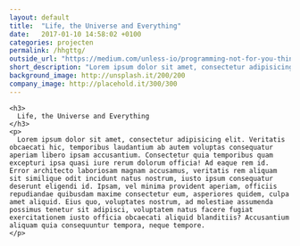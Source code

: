 ```yaml
---
layout: default
title:  "Life, the Universe and Everything"
date:   2017-01-10 14:58:02 +0100
categories: projecten
permalink: /hhgttg/
outside_url: "https://medium.com/unless-io/programming-not-for-you-think-again-ae578e3333b4#.zfqn2tc8e"
short_description: "Lorem ipsum dolor sit amet, consectetur adipisicing elit. Labore distinctio est eligendi rerum? Nihil, amet inventore, laborum rem iure rerum."
background_image: http://unsplash.it/200/200
company_image: http://placehold.it/300/300
---
```


<div class="wrench"></div>
<div class="wrapper">
  <div class="text-box">

    <h3>
      Life, the Universe and Everything
    </h3>
    <p>
      Lorem ipsum dolor sit amet, consectetur adipisicing elit. Veritatis obcaecati hic, temporibus laudantium ab autem voluptas consequatur aperiam libero ipsam accusantium. Consectetur quia temporibus quam excepturi ipsa quasi iure rerum dolorum officia! Ad eaque rem id. Error architecto laboriosam magnam accusamus, veritatis rem aliquam sit similique odit incidunt natus nostrum, iusto ipsum consequatur deserunt eligendi id. Ipsam, vel minima provident aperiam, officiis repudiandae quibusdam maxime consectetur eum, asperiores quidem, culpa amet aliquid. Eius quo, voluptates nostrum, ad molestiae assumenda possimus tenetur sit adipisci, voluptatem natus facere fugiat exercitationem iusto officia obcaecati aliquid blanditiis? Accusantium aliquam quia consequuntur tempora, neque tempore.
    </p>

  </div>
</div>